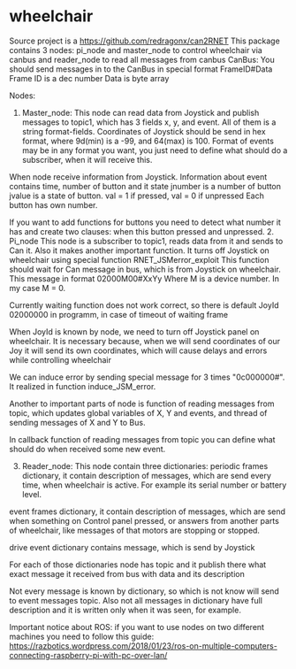 # wheelchair
Source project is a https://github.com/redragonx/can2RNET
This package contains 3 nodes:
  pi_node and master_node to control wheelchair via canbus
  and reader_node to read all messages from canbus
CanBus:
  You should send messages in to the CanBus in special format FrameID#Data
  Frame ID is a dec number
  Data is byte array
 
 Nodes:
 1. Master_node:
  This node can read data from Joystick and publish messages to topic1, which has 3 fields x, y, and event.
  All of them is a string format-fields.
  Coordinates of Joystick should be send in hex format, where 9d(min) is a -99, and 64(max) is 100.
  Format of events may be in any format you want, you just need to define what should do a subscriber, when it will receive this.
 
  When node receive information from Joystick.
  Information about event contains time, number of button and it state
  jnumber is a number of button
  jvalue is a state of button. val = 1 if pressed, val = 0 if unpressed
  Each button has own number.
 
  If you want to add functions for buttons you need to detect what number it has and create two clauses:
    when this button pressed and unpressed.
 2. Pi_node
  This node is a subscriber to topic1, reads data from it and sends to Can it.
  Also it makes another important function. It turns off Joystick on wheelchair using special function RNET_JSMerror_exploit
  This function should wait for Can message in bus, which is from Joystick on wheelchair. This message in format 02000M00#XxYy
  Where M is a device number. In my case M = 0.
 
  Currently waiting function does not work correct, so there is default JoyId 02000000 in programm, in case of timeout of waiting frame
 
  When JoyId is known by node, we need to turn off Joystick panel on wheelchair.
  It is necessary because, when we will send coordinates of our Joy it will send its own coordinates, which will cause delays
  and errors while controlling wheelchair
 
  We can induce error by sending special message for 3 times "0c000000#". It realized in function induce_JSM_error.
 
  Another to important parts of node is function of reading messages from topic, which updates global variables of X, Y and events,
  and thread of sending messages of X and Y to Bus.
 
  In callback function of reading messages from topic you can define what should do when received some new event.
 
  3. Reader_node:
    This node contain three dictionaries:
      periodic frames dictionary, it contain description of messages, which are send every time, when wheelchair is active.
      For example its serial number or battery level.
      
   event frames dictionary, it contain description of messages, which are send when something on Control panel pressed,
      or answers from another parts of wheelchair, like messages of that motors are stopping or stopped.
      
   drive event dictionary contains message, which is send by Joystick
      
   For each of those dictionaries node has topic and it publish there what exact message it received from bus with data
     and its description
     
   Not every message is known by dictionary, so which is not know will send to event messages topic.
     Also not all messages in dictionary have full description and it is written only when it was seen, for example.
     
      
Important notice about ROS:
 if you want to use nodes on two different machines you need to follow this guide:
  https://razbotics.wordpress.com/2018/01/23/ros-on-multiple-computers-connecting-raspberry-pi-with-pc-over-lan/

     
     
     

     
     
     
     
     
     
     
